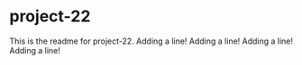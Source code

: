 # project-22

This is the readme for project-22.
Adding a line!
Adding a line!
Adding a line!
Adding a line!
